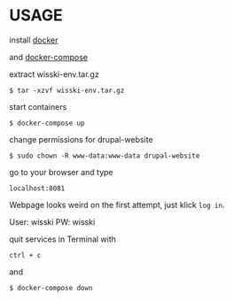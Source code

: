 # USAGE

install [docker](https://docs.docker.com/install/)

and [docker-compose](https://docs.docker.com/compose/install/)

extract wisski-env.tar.gz 

`$ tar -xzvf wisski-env.tar.gz`

start containers

`$ docker-compose up`

change permissions for drupal-website

`$ sudo chown -R www-data:www-data drupal-website`

go to your browser and type

`localhost:8081`

Webpage looks weird on the first attempt, just klick `log in`.

User: wisski
PW: wisski

quit services in Terminal with 

`ctrl + c`

and 

`$ docker-compose down`
